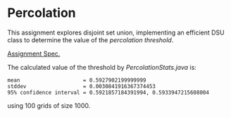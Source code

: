 ﻿# Percolation
This assignment explores disjoint set union, implementing an efficient DSU class to determine the value of the *percolation threshold*.

[Assignment Spec.](https://coursera.cs.princeton.edu/algs4/assignments/percolation/specification.php)

The calculated value of the threshold by *PercolationStats.java* is:
```
mean                    = 0.5927902199999999
stddev                  = 0.0030841916367374453
95% confidence interval = 0.5921857184391994, 0.5933947215608004
```

using 100 grids of size 1000.
